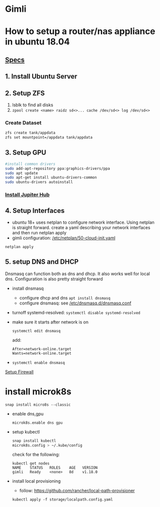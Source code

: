 # Gimli
# How to setup a router/nas appliance in ubuntu 18.04

## [Specs](docs/router-specs.md)

## 1. Install Ubuntu Server
## 2. Setup ZFS
1. lsblk to find all disks
1. `zpool create <name> raidz sd<>... cache /dev/sd<> log /dev/sd<>`
### Create Dataset

```bash
zfs create tank/appdata
zfs set mountpoint=/appdata tank/appdata
```

## 3. Setup GPU
```bash
#install common drivers
sudo add-apt-repository ppa:graphics-drivers/ppa
sudo apt update
sudo apt-get install ubuntu-drivers-common
sudo ubuntu-drivers autoinstall
```
### [Install Jupiter Hub](docs/notebooks.md)

## 4. Setup Interfaces
* ubuntu 18+ uses netplan to configure network interface. Using netplan is straight forward. create a yaml describing your network interfaces and then run netplan apply
* gimli configuration: [/etc/netplan/50-cloud-init.yaml](network/netplan.yaml)

`netplan apply`

## 5. setup DNS and DHCP
Dnsmasq can function both as dns and dhcp. It also works well for local dns. Configuration is also pretty straight forward
* install dnsmasq
  * configure dhcp and dns
`apt install dnsmasq`
  * configure dnsmasq: see [/etc/dnsmasq.d/dnsmasq.conf](network/dnsmasq.conf)

* turnoff systemd-resolved: `systemctl disable systemd-resolved`
* make sure it starts after network is on

    `systemctl edit dnsmasq`

    add:

    ```
    After=network-online.target
    Wants=network-online.target
    ```

* `systemctl enable dnsmasq`

[Setup Firewall](docs/setup-firewall.md)

# install microk8s
`snap install micro8s --classic`
* enable dns,gpu

    `microk8s.enable dns gpu`
* setup kubectl
    ```bash
    snap install kubectl
    microk8s.config > ~/.kube/config
    ```
    check for the following:
    ```
    kubectl get nodes
    NAME    STATUS   ROLES    AGE   VERSION
    gimli   Ready    <none>   8d    v1.18.0
    ```
* install local provisioning 
  * follow: https://github.com/rancher/local-path-provisioner

  `kubectl apply -f storage/localpath.config.yaml`